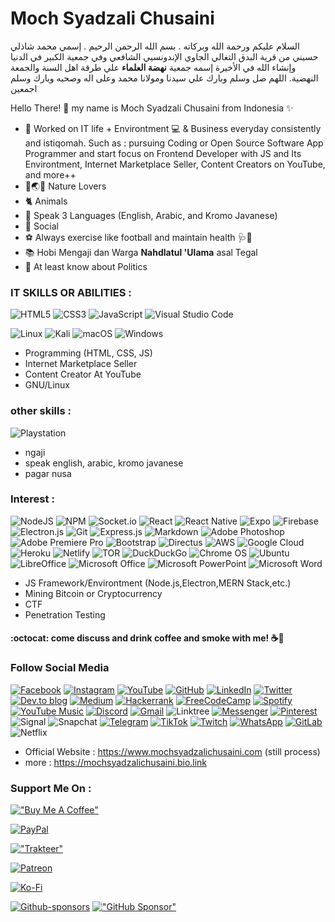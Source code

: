 # Moch Syadzali Chusaini 
السلام عليكم ورحمة الله وبركاته . بسم الله الرحمن الرحيم . إسمي محمد شاذلي حسيني من قرية البدق التغالي الجاوي الإندونسيي الشافعي وفي جمعية الكبير في الدنيا وإنشاء الله في الأخيرة إسمه جمعية **نهضة العلماء** علي طرقة اهل السنة والجمعة النهضية. اللهم صل وسلم وبارك علي سيدنا ومولانا محمد وعلى اله وصحبه وبارك وسلم اجمعين

Hello There! 👋 my name is Moch Syadzali Chusaini from Indonesia ✨

- 🎯 Worked on IT life + Environtment 💻 & Business everyday consistently and istiqomah. Such as : pursuing Coding or Open Source Software App Programmer and start focus on Frontend Developer with JS and Its Environtment, Internet Marketplace Seller, Content Creators on YouTube, and more++ 
- 🌴🌏🌱 Nature Lovers
- 🐈 Animals
- 💬 Speak 3 Languages (English, Arabic, and Kromo Javanese)
- 👬 Social
- ⚽️ Always exercise like football and maintain health 🩺💊
- 📚 Hobi Mengaji dan Warga **Nahdlatul 'Ulama** asal Tegal
- 📌 At least know about Politics

### IT SKILLS OR ABILITIES :
![HTML5](https://img.shields.io/badge/html5-%23E34F26.svg?style=for-the-badge&logo=html5&logoColor=white)
![CSS3](https://img.shields.io/badge/css3-%231572B6.svg?style=for-the-badge&logo=css3&logoColor=white)
![JavaScript](https://img.shields.io/badge/javascript-%23323330.svg?style=for-the-badge&logo=javascript&logoColor=%23F7DF1E)
![Visual Studio Code](https://img.shields.io/badge/Visual%20Studio%20Code-0078d7.svg?style=for-the-badge&logo=visual-studio-code&logoColor=white)

![Linux](https://img.shields.io/badge/Linux-FCC624?style=for-the-badge&logo=linux&logoColor=black)
![Kali](https://img.shields.io/badge/Kali-268BEE?style=for-the-badge&logo=kalilinux&logoColor=white)
![macOS](https://img.shields.io/badge/mac%20os-000000?style=for-the-badge&logo=macos&logoColor=F0F0F0)
![Windows](https://img.shields.io/badge/Windows-0078D6?style=for-the-badge&logo=windows&logoColor=white)

- Programming (HTML, CSS, JS)
- Internet Marketplace Seller
- Content Creator At YouTube
- GNU/Linux

### other skills :
![Playstation](https://img.shields.io/badge/Playstation-003791?style=for-the-badge&logo=playstation&logoColor=white)
- ngaji
- speak english, arabic, kromo javanese
- pagar nusa

### Interest :
![NodeJS](https://img.shields.io/badge/node.js-6DA55F?style=for-the-badge&logo=node.js&logoColor=white)
![NPM](https://img.shields.io/badge/NPM-%23000000.svg?style=for-the-badge&logo=npm&logoColor=white)
![Socket.io](https://img.shields.io/badge/Socket.io-black?style=for-the-badge&logo=socket.io&badgeColor=010101)
![React](https://img.shields.io/badge/react-%2320232a.svg?style=for-the-badge&logo=react&logoColor=%2361DAFB)
![React Native](https://img.shields.io/badge/react_native-%2320232a.svg?style=for-the-badge&logo=react&logoColor=%2361DAFB)
![Expo](https://img.shields.io/badge/expo-1C1E24?style=for-the-badge&logo=expo&logoColor=#D04A37)
![Firebase](https://img.shields.io/badge/firebase-%23039BE5.svg?style=for-the-badge&logo=firebase)
![Electron.js](https://img.shields.io/badge/Electron-191970?style=for-the-badge&logo=Electron&logoColor=white)
![Git](https://img.shields.io/badge/git-%23F05033.svg?style=for-the-badge&logo=git&logoColor=white)
![Express.js](https://img.shields.io/badge/express.js-%23404d59.svg?style=for-the-badge&logo=express&logoColor=%2361DAFB)
![Markdown](https://img.shields.io/badge/markdown-%23000000.svg?style=for-the-badge&logo=markdown&logoColor=white)
![Adobe Photoshop](https://img.shields.io/badge/adobe%20photoshop-%2331A8FF.svg?style=for-the-badge&logo=adobe%20photoshop&logoColor=white)
![Adobe Premiere Pro](https://img.shields.io/badge/Adobe%20Premiere%20Pro-9999FF.svg?style=for-the-badge&logo=Adobe%20Premiere%20Pro&logoColor=white)
![Bootstrap](https://img.shields.io/badge/bootstrap-%23563D7C.svg?style=for-the-badge&logo=bootstrap&logoColor=white)
![Directus](https://img.shields.io/badge/directus-%2364f.svg?style=for-the-badge&logo=directus&logoColor=white)
![AWS](https://img.shields.io/badge/AWS-%23FF9900.svg?style=for-the-badge&logo=amazon-aws&logoColor=white)
![Google Cloud](https://img.shields.io/badge/GoogleCloud-%234285F4.svg?style=for-the-badge&logo=google-cloud&logoColor=white)
![Heroku](https://img.shields.io/badge/heroku-%23430098.svg?style=for-the-badge&logo=heroku&logoColor=white)
![Netlify](https://img.shields.io/badge/netlify-%23000000.svg?style=for-the-badge&logo=netlify&logoColor=#00C7B7)
![TOR](https://img.shields.io/badge/tor-%237E4798.svg?style=for-the-badge&logo=tor-project&logoColor=white)
![DuckDuckGo](https://img.shields.io/badge/DuckDuckGo-DE5833?style=for-the-badge&logo=DuckDuckGo&logoColor=white)
![Chrome OS](https://img.shields.io/badge/chrome%20os-3d89fc?style=for-the-badge&logo=google%20chrome&logoColor=white)
![Ubuntu](https://img.shields.io/badge/Ubuntu-E95420?style=for-the-badge&logo=ubuntu&logoColor=white)
![LibreOffice](https://img.shields.io/badge/LibreOffice-%2318A303?style=for-the-badge&logo=LibreOffice&logoColor=white)
![Microsoft Office](https://img.shields.io/badge/Microsoft_Office-D83B01?style=for-the-badge&logo=microsoft-office&logoColor=white)
![Microsoft PowerPoint](https://img.shields.io/badge/Microsoft_PowerPoint-B7472A?style=for-the-badge&logo=microsoft-powerpoint&logoColor=white)
![Microsoft Word](https://img.shields.io/badge/Microsoft_Word-2B579A?style=for-the-badge&logo=microsoft-word&logoColor=white)


- JS Framework/Environtment (Node.js,Electron,MERN Stack,etc.)
- Mining Bitcoin or Cryptocurrency
- CTF
- Penetration Testing

#### :octocat: come discuss and drink coffee and smoke with me! ☕🚬

### Follow Social Media
[![Facebook](https://img.shields.io/badge/Facebook-%231877F2.svg?style=for-the-badge&logo=Facebook&logoColor=white)](https://www.facebook.com/mochsyadzalichusaini.facebookfanspage)
[![Instagram](https://img.shields.io/badge/Instagram-%23E4405F.svg?style=for-the-badge&logo=Instagram&logoColor=white)](https://www.instagram.com/mochsyadzalichusaini/)
[![YouTube](https://img.shields.io/badge/YouTube-%23FF0000.svg?style=for-the-badge&logo=YouTube&logoColor=white)](https://www.youtube.com/@moch.syadzali.chusaini)
[![GitHub](https://img.shields.io/badge/github-%23121011.svg?style=for-the-badge&logo=github&logoColor=white)](https://MochSyadzaliChusaini.github.io)
[![LinkedIn](https://img.shields.io/badge/linkedin-%230077B5.svg?style=for-the-badge&logo=linkedin&logoColor=white)](https://www.linkedin.com/in/moch-syadzali-chusaini-33908225a/)
[![Twitter](https://img.shields.io/badge/Twitter-%231DA1F2.svg?style=for-the-badge&logo=Twitter&logoColor=white)](https://twitter.com/moch_syadzali)
[![Dev.to blog](https://img.shields.io/badge/dev.to-0A0A0A?style=for-the-badge&logo=dev.to&logoColor=white)](https://dev.to/mochsyadzalichusaini)
[![Medium](https://img.shields.io/badge/Medium-12100E?style=for-the-badge&logo=medium&logoColor=white)](https://medium.com/@mochsyadzalichusaini)
[![Hackerrank](https://img.shields.io/badge/-Hackerrank-2EC866?style=for-the-badge&logo=HackerRank&logoColor=white)](https://www.hackerrank.com/)
[![FreeCodeCamp](https://img.shields.io/badge/Freecodecamp-%23123.svg?&style=for-the-badge&logo=freecodecamp&logoColor=green)](https://www.freecodecamp.org/fcca412bd12-eacd-474f-a30a-5b6a1e15b3f9)
[![Spotify](https://img.shields.io/badge/Spotify-1ED760?style=for-the-badge&logo=spotify&logoColor=white)](https://open.spotify.com/user/31deewxsywmpn3wia7yuqfvq3qti)
[![YouTube Music](https://img.shields.io/badge/YouTube_Music-FF0000?style=for-the-badge&logo=youtube-music&logoColor=white)](https://music.youtube.com/channel/UCtdZhtCz0Pw9psiHI0q5YYw)
[![Discord](https://img.shields.io/badge/Discord-%235865F2.svg?style=for-the-badge&logo=discord&logoColor=white)](https://discord.com/channels/1050619265180504124/1050619265700614237)
[![Gmail](https://img.shields.io/badge/Gmail-D14836?style=for-the-badge&logo=gmail&logoColor=white)](mochsyadzalichusaini@gmail.com)
![Linktree](https://img.shields.io/badge/linktree-1de9b6?style=for-the-badge&logo=linktree&logoColor=white)
[![Messenger](https://img.shields.io/badge/Messenger-00B2FF?style=for-the-badge&logo=messenger&logoColor=white)](https://www.messenger.com/t/mochsyadzalichusaini)
[![Pinterest](https://img.shields.io/badge/Pinterest-%23E60023.svg?style=for-the-badge&logo=Pinterest&logoColor=white)](https://id.pinterest.com/mochsyadalichusaini/)
![Signal](https://img.shields.io/badge/Signal-%23039BE5.svg?style=for-the-badge&logo=Signal&logoColor=white)
![Snapchat](https://img.shields.io/badge/Snapchat-%23FFFC00.svg?style=for-the-badge&logo=Snapchat&logoColor=white)
[![Telegram](https://img.shields.io/badge/Telegram-2CA5E0?style=for-the-badge&logo=telegram&logoColor=white)](https://t.me/mochsyadzalichusaini)
[![TikTok](https://img.shields.io/badge/TikTok-%23000000.svg?style=for-the-badge&logo=TikTok&logoColor=white)](https://www.tiktok.com/@mochsyadzalichusaini)
[![Twitch](https://img.shields.io/badge/Twitch-%239146FF.svg?style=for-the-badge&logo=Twitch&logoColor=white)](https://www.twitch.tv/mochsyadzalichusaini)
[![WhatsApp](https://img.shields.io/badge/WhatsApp-25D366?style=for-the-badge&logo=whatsapp&logoColor=white)](https://api.whatsapp.com/send/?phone=087745545990)
[![GitLab](https://img.shields.io/badge/gitlab-%23181717.svg?style=for-the-badge&logo=gitlab&logoColor=white)](https://gitlab.com/mochsyadzalichusaini)
![Netflix](https://img.shields.io/badge/Netflix-E50914?style=for-the-badge&logo=netflix&logoColor=white)


- Official Website : https://www.mochsyadzalichusaini.com (still process)
- more : https://mochsyadzalichusaini.bio.link


### Support Me On :
[!["Buy Me A Coffee"](https://www.buymeacoffee.com/assets/img/custom_images/orange_img.png)](https://www.buymeacoffee.com/mochsyadzali)

[![PayPal](https://img.shields.io/badge/PayPal-00457C?style=for-the-badge&logo=paypal&logoColor=white)](https://www.paypal.com/paypalme/mochsyadzalichusaini)

[!["Trakteer"](https://img.shields.io/badge/Support%20On-Trakteer.id-red)](https://trakteer.id/mochsyadzalichusaini)

[![Patreon](https://img.shields.io/badge/Patreon-F96854?style=for-the-badge&logo=patreon&logoColor=white)](https://www.patreon.com/user?u=85036487)

[![Ko-Fi](https://img.shields.io/badge/Ko--fi-F16061?style=for-the-badge&logo=ko-fi&logoColor=white)](https://ko-fi.com/mochsyadzalichusaini)

[![Github-sponsors](https://img.shields.io/badge/sponsor-30363D?style=for-the-badge&logo=GitHub-Sponsors&logoColor=#EA4AAA)](https://github.com/sponsors/MochSyadzaliChusaini)
[!["GitHub Sponsor"](https://img.shields.io/github/sponsors/mochsyadzalichusaini?color=blue&label=GitHub%20Sponsors&logo=github&logoColor=white&style=for-the-badge)](https://github.com/sponsors/MochSyadzaliChusaini)
